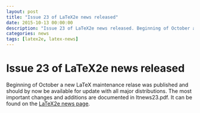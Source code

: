 ```yaml
---
layout: post
title: "Issue 23 of LaTeX2e news released"
date: 2015-10-13 00:00:00
description: "Issue 23 of LaTeX2e news released. Beginning of October a new LaTeX maintenance relase was published and should by now be available for update."
categories: news
tags: [latex2e, latex-news]
---
```


# Issue 23 of LaTeX2e news released

Beginning of October a new LaTeX maintenance relase was published and should by now be available for update with all major distributions. The most important changes and additions are documented in ltnews23.pdf. It can be found on the [LaTeX2e news page]({{site.baseurl}}/news/latex2e-news/).
